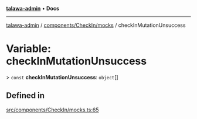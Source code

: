 [**talawa-admin**](../../../../README.md) • **Docs**

***

[talawa-admin](../../../../modules.md) / [components/CheckIn/mocks](../README.md) / checkInMutationUnsuccess

# Variable: checkInMutationUnsuccess

\> `const` **checkInMutationUnsuccess**: `object`[]

## Defined in

[src/components/CheckIn/mocks.ts:65](https://github.com/PalisadoesFoundation/talawa-admin/blob/6393648179f5fe59037f42564a6a7bc1ca4e7f9d/src/components/CheckIn/mocks.ts#L65)
